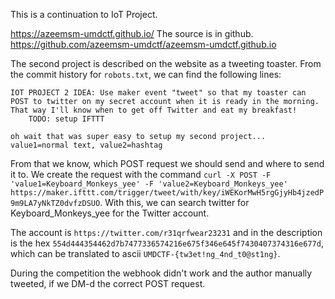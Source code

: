 This is a continuation to IoT Project.

https://azeemsm-umdctf.github.io/
The source is in github. https://github.com/azeemsm-umdctf/azeemsm-umdctf.github.io

The second project is described on the website as a tweeting toaster. From the commit history for `robots.txt`, we can find the following lines:
```
IOT PROJECT 2 IDEA: Use maker event "tweet" so that my toaster can POST to twitter on my secret account when it is ready in the morning. That way I'll know when to get off Twitter and eat my breakfast!
    TODO: setup IFTTT

oh wait that was super easy to setup my second project... value1=normal text, value2=hashtag
```

From that we know, which POST request we should send and where to send it to.
We create the request with the command `curl -X POST -F 'value1=Keyboard_Monkeys_yee' -F 'value2=Keyboard_Monkeys_yee' https://maker.ifttt.com/trigger/tweet/with/key/iWEKorMwH5rgGjyHb4jzedP9m9LA7yNkTZ0dvfzDSUO`. With this, we can search twitter for Keyboard_Monkeys_yee for the Twitter account.

The account is `https://twitter.com/r31qrfwear23231` and in the description is the hex `554d444354462d7b7477336574216e675f346e645f7430407374316e677d`, which can be translated to ascii `UMDCTF-{tw3et!ng_4nd_t0@st1ng}`.


During the competition the webhook didn't work and the author manually tweeted, if we DM-d the correct POST request.